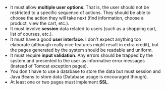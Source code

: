 * It must allow **multiple user options**. That is, the user should not be restricted to a specific sequence of actions. They should be able to choose the action they will take next (find information, choose a product, view the cart, etc.).
* It must involve **session** data related to users (such as a shopping cart, list of courses, etc.).
* It must have a good **user interface**. I don't expect anything too elaborate (although really nice features might result in extra credit), but the pages generated by the system should be readable and uniform.
* It must require **input validation**. Any errors should be trapped by the system and presented to the user as informative error messages (instead of Tomcat exception pages).
* You don't have to use a database to store the data but must session and Java Beans to store data (Database usage is encouraged though).
* At least one or two pages must implement **SSL**.